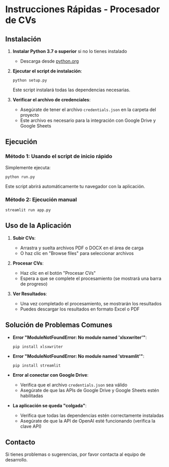 # Instrucciones Rápidas - Procesador de CVs

## Instalación

1. **Instalar Python 3.7 o superior** si no lo tienes instalado
   - Descarga desde [python.org](https://www.python.org/downloads/)

2. **Ejecutar el script de instalación**:
   ```
   python setup.py
   ```
   Este script instalará todas las dependencias necesarias.

3. **Verificar el archivo de credenciales**:
   - Asegúrate de tener el archivo `credentials.json` en la carpeta del proyecto
   - Este archivo es necesario para la integración con Google Drive y Google Sheets

## Ejecución

### Método 1: Usando el script de inicio rápido

Simplemente ejecuta:
```
python run.py
```

Este script abrirá automáticamente tu navegador con la aplicación.

### Método 2: Ejecución manual

```
streamlit run app.py
```

## Uso de la Aplicación

1. **Subir CVs**:
   - Arrastra y suelta archivos PDF o DOCX en el área de carga
   - O haz clic en "Browse files" para seleccionar archivos

2. **Procesar CVs**:
   - Haz clic en el botón "Procesar CVs"
   - Espera a que se complete el procesamiento (se mostrará una barra de progreso)

3. **Ver Resultados**:
   - Una vez completado el procesamiento, se mostrarán los resultados
   - Puedes descargar los resultados en formato Excel o PDF

## Solución de Problemas Comunes

- **Error "ModuleNotFoundError: No module named 'xlsxwriter'"**:
  ```
  pip install xlsxwriter
  ```

- **Error "ModuleNotFoundError: No module named 'streamlit'"**:
  ```
  pip install streamlit
  ```

- **Error al conectar con Google Drive**:
  - Verifica que el archivo `credentials.json` sea válido
  - Asegúrate de que las APIs de Google Drive y Google Sheets estén habilitadas

- **La aplicación se queda "colgada"**:
  - Verifica que todas las dependencias estén correctamente instaladas
  - Asegúrate de que la API de OpenAI esté funcionando (verifica la clave API)

## Contacto

Si tienes problemas o sugerencias, por favor contacta al equipo de desarrollo.
